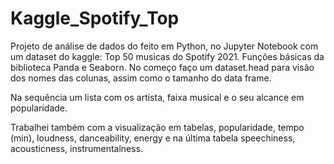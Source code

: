 # Kaggle_Spotify_Top
Projeto de análise de dados do feito em Python, no Jupyter Notebook com um dataset do kaggle: Top 50 musicas do Spotify 2021.
Funções básicas da biblioteca Panda e Seaborn.
No começo faço um dataset.head para visão dos nomes das colunas, assim como o tamanho do data frame.

Na sequência um lista com os artista, faixa musical e o seu alcance em popularidade.

Trabalhei também com a visualização em tabelas, popularidade, tempo (min), loudness, danceability, energy e na última tabela speechiness, acousticness, instrumentalness.
